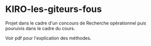 # KIRO-les-giteurs-fous

Projet dans le cadre d'un concours de Recherche opérationnel puis pouruivis dans le cadre du cours.

Voir pdf pour l'explication des méthodes.
